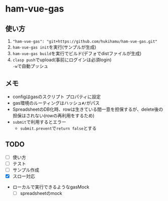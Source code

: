# ham-vue-gas
## 使い方
1. `"ham-vue-gas": "git+https://github.com/hukihamu/ham-vue-gas.git"`
2. `ham-vue-gas init`を実行(サンプルが生成)
3. `ham-vue-gas build`を実行でビルド(デフォでdistファイルが生成)
4. `clasp push`でupload(事前にログインは必須login)  
`-w`で自動プッシュ

## メモ
- configはgasのスクリプト プロパティに設定
- gas環境のルーティングはハッシュ`#/`がパス
- SpreadsheetのDB化時、rowは生きている間一意を担保するが、delete後の担保はされない(rowの再利用をするため)
- `submit`で利用するとエラー
  - `submit.prevent`で`return false`とする

## TODO
- [ ] 使い方
- [ ] テスト
- [ ] サンプル作成
- [x] スロー対応 
- ローカルで実行できるようなgasMock
  - [ ] spreadsheetのmock